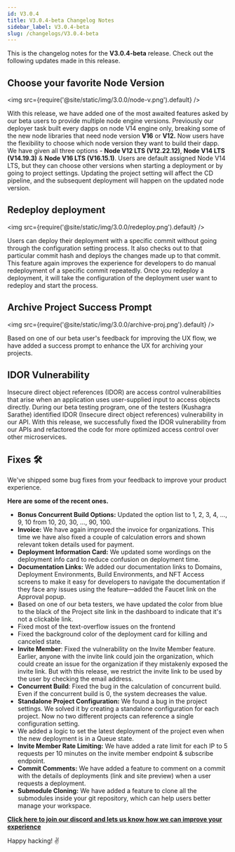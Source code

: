 ```yaml
---
id: V3.0.4
title: V3.0.4-beta Changelog Notes
sidebar_label: V3.0.4-beta
slug: /changelogs/V3.0.4-beta
---
```


This is the changelog notes for the **V3.0.4-beta** release. Check out the following updates made in this release.

## **Choose your favorite Node Version**

<img src={require('@site/static/img/3.0.0/node-v.png').default} />

With this release, we have added one of the most awaited features asked by our beta users to provide multiple node engine versions. Previously our deployer task built every dapps on node V14 engine only, breaking some of the new node libraries that need node version **V16** or **V12.** Now users have the flexibility to choose which node version they want to build their dapp. We have given all three options - **Node V12 LTS (V12.22.12)**, **Node V14 LTS (V14.19.3)** & **Node V16 LTS (V16.15.1)**. Users are default assigned Node V14 LTS, but they can choose other versions when starting a deployment or by going to project settings. Updating the project setting will affect the CD pipeline, and the subsequent deployment will happen on the updated node version.

## **Redeploy deployment**

<img src={require('@site/static/img/3.0.0/redeploy.png').default} />

Users can deploy their deployment with a specific commit without going through the configuration setting process. It also checks out to that particular commit hash and deploys the changes made up to that commit. This feature again improves the experience for developers to do manual redeployment of a specific commit repeatedly. Once you redeploy a deployment, it will take the configuration of the deployment user want to redeploy and start the process.

## **Archive Project Success Prompt**

<img src={require('@site/static/img/3.0.0/archive-proj.png').default} />

Based on one of our beta user's feedback for improving the UX flow, we have added a success prompt to enhance the UX for archiving your projects.

## **IDOR Vulnerability**

Insecure direct object references (IDOR) are access control vulnerabilities that arise when an application uses user-supplied input to access objects directly. During our beta testing program, one of the testers (Kushagra Sarathe) identified IDOR (Insecure direct object references) vulnerability in our API. With this release, we successfully fixed the IDOR vulnerability from our APIs and refactored the code for more optimized access control over other microservices.

## **Fixes 🛠**

We've shipped some bug fixes from your feedback to improve your product experience.

**Here are some of the recent ones.**

- **Bonus Concurrent Build Options:** Updated the option list to 1, 2, 3, 4, …, 9, 10 from 10, 20, 30, …, 90, 100.
- **Invoice:** We have again improved the invoice for organizations. This time we have also fixed a couple of calculation errors and shown relevant token details used for payment.
- **Deployment Information Card:** We updated some wordings on the deployment info card to reduce confusion on deployment time.
- **Documentation Links:** We added our documentation links to Domains, Deployment Environments, Build Environments, and NFT Access screens to make it easy for developers to navigate the documentation if they face any issues using the feature—added the Faucet link on the Approval popup.
- Based on one of our beta testers, we have updated the color from blue to the black of the Project site link in the dashboard to indicate that it's not a clickable link.
- Fixed most of the text-overflow issues on the frontend
- Fixed the background color of the deployment card for killing and canceled state.
- **Invite Member**: Fixed the vulnerability on the Invite Member feature. Earlier, anyone with the invite link could join the organization, which could create an issue for the organization if they mistakenly exposed the invite link. But with this release, we restrict the invite link to be used by the user by checking the email address.
- **Concurrent Build**: Fixed the bug in the calculation of concurrent build. Even if the concurrent build is 0, the system decreases the value.
- **Standalone Project Configuration:** We found a bug in the project settings. We solved it by creating a standalone configuration for each project. Now no two different projects can reference a single configuration setting.
- We added a logic to set the latest deployment of the project even when the new deployment is in a Queue state.
- **Invite Member Rate Limiting:** We have added a rate limit for each IP to 5 requests per 10 minutes on the invite member endpoint & subscribe endpoint.
- **Commit Comments:** We have added a feature to comment on a commit with the details of deployments (link and site preview) when a user requests a deployment.
- **Submodule Cloning:** We have added a feature to clone all the submodules inside your git repository, which can help users better manage your workspace.

[**Click here to join our discord and lets us know how we can improve your experience**](https://discord.gg/Rr6sN3qhwN)

Happy hacking! :v:

